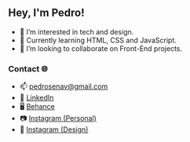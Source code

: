 ## Hey, I'm Pedro!
- 👀 I’m interested in tech and design.
- 🌱 Currently learning HTML, CSS and JavaScript.
- 💞️ I’m looking to collaborate on Front-End projects.

### Contact 🌐
- 📫 pedrosenav@gmail.com
- 💼 [LinkedIn](https://www.linkedin.com/in/pedrosenav/)
- 🖥 [Behance](https://www.behance.net/pedrosenav)
- 📷 [Instagram (Personal)](https://www.instagram.com/pedrosenav/)
- 📸 [Instagram (Design)](https://www.instagram.com/pedrosenav/)
